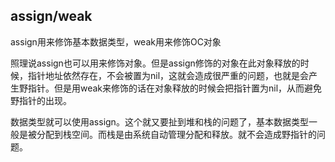 ## assign/weak
assign用来修饰基本数据类型，weak用来修饰OC对象

照理说assign也可以用来修饰对象。但是assign修饰的对象在此对象释放的时候，指针地址依然存在，不会被置为nil，这就会造成很严重的问题，也就是会产生野指针。但是用weak来修饰的话在对象释放的时候会把指针置为nil，从而避免野指针的出现。

数据类型就可以使用assign。这个就又要扯到堆和栈的问题了，基本数据类型一般是被分配到栈空间。而栈是由系统自动管理分配和释放。就不会造成野指针的问题。